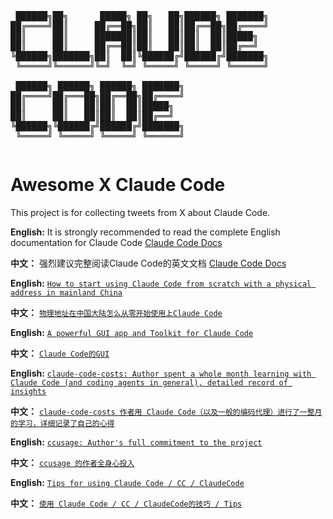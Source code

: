 <pre style="display: inline-block; text-align: left;">
 ██████╗██╗      █████╗ ██╗   ██╗██████╗ ███████╗
██╔════╝██║     ██╔══██╗██║   ██║██╔══██╗██╔════╝
██║     ██║     ███████║██║   ██║██║  ██║█████╗  
██║     ██║     ██╔══██║██║   ██║██║  ██║██╔══╝  
╚██████╗███████╗██║  ██║╚██████╔╝██████╔╝███████╗
 ╚═════╝╚══════╝╚═╝  ╚═╝ ╚═════╝ ╚═════╝ ╚══════╝
                                                  
 ██████╗ ██████╗ ██████╗ ███████╗                
██╔════╝██╔═══██╗██╔══██╗██╔════╝                
██║     ██║   ██║██║  ██║█████╗                  
██║     ██║   ██║██║  ██║██╔══╝                  
╚██████╗╚██████╔╝██████╔╝███████╗                
 ╚═════╝ ╚═════╝ ╚═════╝ ╚══════╝                
</pre>

# Awesome X Claude Code

This project is for collecting tweets from X about Claude Code.

**English:** It is strongly recommended to read the complete English documentation for Claude Code [Claude Code Docs](https://docs.anthropic.com/en/docs/claude-code/overview)

**中文：** 强烈建议完整阅读Claude Code的英文文档 [Claude Code Docs](https://docs.anthropic.com/en/docs/claude-code/overview)

**English:** [`How to start using Claude Code from scratch with a physical address in mainland China`](https://x.com/10k_ai/status/1935189386670588378)

**中文：** [`物理地址在中国大陆怎么从零开始使用上Claude Code`](https://x.com/10k_ai/status/1935189386670588378)

**English:** [`A powerful GUI app and Toolkit for Claude Code`](https://x.com/mufeedvh/status/1935703290471149759)

**中文：** [`Claude Code的GUI`](https://x.com/mufeedvh/status/1935703290471149759)

**English:** [`claude-code-costs: Author spent a whole month learning with Claude Code (and coding agents in general), detailed record of insights`](https://x.com/PhilippSpiess/status/1932923113995432242)

**中文：** [`claude-code-costs 作者用 Claude Code（以及一般的编码代理）进行了一整月的学习，详细记录了自己的心得`](https://x.com/PhilippSpiess/status/1932923113995432242)

**English:** [`ccusage: Author's full commitment to the project`](https://x.com/ryoppippi/status/1935266850751074728)

**中文：** [`ccusage 的作者全身心投入`](https://x.com/ryoppippi/status/1935266850751074728)

**English:** [`Tips for using Claude Code / CC / ClaudeCode`](https://x.com/10k_ai/status/1935915463663620159)

**中文：** [`使用 Claude Code / CC / ClaudeCode的技巧 / Tips`](https://x.com/10k_ai/status/1935915463663620159)
